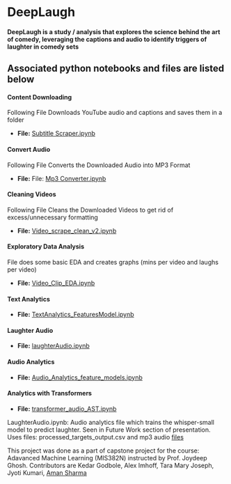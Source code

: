 # DeepLaugh
#### DeepLaugh is a study / analysis that explores the science behind the art of comedy, leveraging the captions and audio to identify triggers of laughter in comedy sets







## Associated python notebooks and files are listed below 

#### Content Downloading 
Following File Downloads YouTube audio and captions and saves them in a folder
- **File:** [Subtitle Scraper.ipynb](Subtitle%20Scraper.ipynb)
#### Convert Audio
Following File Converts the Downloaded Audio into MP3 Format
- **File:** File: [Mp3 Converter.ipynb](Mp3%20Converter.ipynb)
#### Cleaning Videos
Following File Cleans the Downloaded Videos to get rid of excess/unnecessary formatting
- **File:** [Video_scrape_clean_v2.ipynb](Video_scrape_clean_v2.ipynb)
#### Exploratory Data Analysis
File does some basic EDA and creates graphs (mins per video and laughs per video)
- **File:** [Video_Clip_EDA.ipynb](Video_Clip_EDA.ipynb) 
#### Text Analytics
- **File:** [TextAnalytics_FeaturesModel.ipynb](TextAnalytics_FeaturesModel.ipynb)
#### Laughter Audio
- **File:** [laughterAudio.ipynb](laughterAudio.ipynb)
#### Audio Analytics
- **File:** [Audio_Analytics_feature_models.ipynb](Audio_Analytics_feature_models.ipynb)
#### Analytics with Transformers
- **File:** [transformer_audio_AST.ipynb](transformer_audio_AST.ipynb)


LaughterAudio.ipynb: Audio analytics file which trains the whisper-small model to predict laughter. Seen in Future Work section of presentation. Uses files: processed_targets_output.csv and mp3 audio [files](https://utexas-my.sharepoint.com/personal/as235548_my_utexas_edu/_layouts/15/onedrive.aspx?id=%2Fpersonal%2Fas235548%5Fmy%5Futexas%5Fedu%2FDocuments%2Faudio%5Ffiles&ga=1)


This project was done as a part of capstone project for the course: Adavanced Machine Learning (MIS382N) instructed by Prof. Joydeep Ghosh. Contributors are  Kedar Godbole, Alex Imhoff, Tara Mary Joseph, Jyoti Kumari, [Aman Sharma](https://github.com/aman-uta-kgp)
